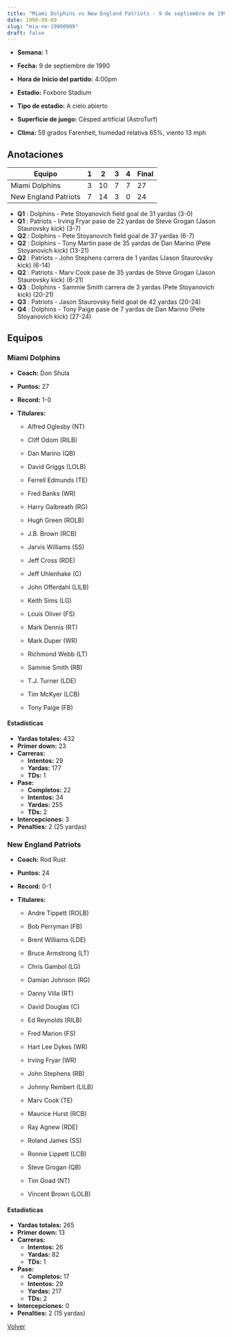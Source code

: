 ```yaml
---
title: "Miami Dolphins vs New England Patriots - 9 de septiembre de 1990"
date: 1990-09-09
slug: "mia-ne-19900909"
draft: false
---
```


* **Semana:** 1
* **Fecha:** 9 de septiembre de 1990

* **Hora de Inicio del partido:** 4:00pm
* **Estadio:** Foxboro Stadium
* **Tipo de estadio:** A cielo abierto
* **Superficie de juego:** Césped artificial (AstroTurf)
* **Clima:** 59 grados Farenheit, humedad relativa 65%, viento 13 mph





## Anotaciones
| Equipo | 1 | 2 | 3 | 4 | Final |
|--------|---|---|---|---|-------|
| Miami Dolphins  | 3 | 10 | 7 | 7  | 27 |
| New England Patriots  | 7 | 14 | 3 | 0  | 24 |
* **Q1** : Dolphins - Pete Stoyanovich field goal de 31 yardas (3-0)
* **Q1** : Patriots - Irving Fryar pase de 22 yardas de Steve Grogan (Jason Staurovsky kick) (3-7)
* **Q2** : Dolphins - Pete Stoyanovich field goal de 37 yardas (6-7)
* **Q2** : Dolphins - Tony Martin pase de 35 yardas de Dan Marino (Pete Stoyanovich kick) (13-21)
* **Q2** : Patriots - John Stephens carrera de 1 yardas (Jason Staurovsky kick) (6-14)
* **Q2** : Patriots - Marv Cook pase de 35 yardas de Steve Grogan (Jason Staurovsky kick) (6-21)
* **Q3** : Dolphins - Sammie Smith carrera de 3 yardas (Pete Stoyanovich kick) (20-21)
* **Q3** : Patriots - Jason Staurovsky field goal de 42 yardas (20-24)
* **Q4** : Dolphins - Tony Paige pase de 7 yardas de Dan Marino (Pete Stoyanovich kick) (27-24)


## Equipos


### Miami Dolphins
* **Coach:** Don Shula
* **Puntos:** 27
* **Record:** 1-0
* **Titulares:** 

  * Alfred Oglesby (NT) 

  * Cliff Odom (RILB) 

  * Dan Marino (QB) 

  * David Griggs (LOLB) 

  * Ferrell Edmunds (TE) 

  * Fred Banks (WR) 

  * Harry Galbreath (RG) 

  * Hugh Green (ROLB) 

  * J.B. Brown (RCB) 

  * Jarvis Williams (SS) 

  * Jeff Cross (RDE) 

  * Jeff Uhlenhake (C) 

  * John Offerdahl (LILB) 

  * Keith Sims (LG) 

  * Louis Oliver (FS) 

  * Mark Dennis (RT) 

  * Mark Duper (WR) 

  * Richmond Webb (LT) 

  * Sammie Smith (RB) 

  * T.J. Turner (LDE) 

  * Tim McKyer (LCB) 

  * Tony Paige (FB) 

#### Estadísticas
* **Yardas totales:** 432
* **Primer down:** 23
* **Carreras:**
  * **Intentos:** 29
  * **Yardas:** 177
  * **TDs:** 1
* **Pase:**
  * **Completos:** 22
  * **Intentos:** 34
  * **Yardas:** 255
  * **TDs:** 2
* **Intercepciones:** 3
* **Penalties:** 2 (25 yardas)

### New England Patriots
* **Coach:** Rod Rust
* **Puntos:** 24
* **Record:** 0-1
* **Titulares:** 

  * Andre Tippett (ROLB) 

  * Bob Perryman (FB) 

  * Brent Williams (LDE) 

  * Bruce Armstrong (LT) 

  * Chris Gambol (LG) 

  * Damian Johnson (RG) 

  * Danny Villa (RT) 

  * David Douglas (C) 

  * Ed Reynolds (RILB) 

  * Fred Marion (FS) 

  * Hart Lee Dykes (WR) 

  * Irving Fryar (WR) 

  * John Stephens (RB) 

  * Johnny Rembert (LILB) 

  * Marv Cook (TE) 

  * Maurice Hurst (RCB) 

  * Ray Agnew (RDE) 

  * Roland James (SS) 

  * Ronnie Lippett (LCB) 

  * Steve Grogan (QB) 

  * Tim Goad (NT) 

  * Vincent Brown (LOLB) 

#### Estadísticas
* **Yardas totales:** 265
* **Primer down:** 13
* **Carreras:**
  * **Intentos:** 26
  * **Yardas:** 82
  * **TDs:** 1
* **Pase:**
  * **Completos:** 17
  * **Intentos:** 29
  * **Yardas:** 217
  * **TDs:** 2
* **Intercepciones:** 0
* **Penalties:** 2 (15 yardas)


[Volver](/historia/1990)
